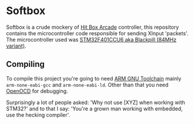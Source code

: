 # Softbox
Softbox is a crude mockery of [Hit Box Arcade](https://www.hitboxarcade.com/products/hit-box) controller, this repository contains the microcontroller code responsible for sending XInput 'packets'. The microcontroller used was [STM32F401CCU6 aka Blackpill (84MHz variant)](https://www.st.com/en/microcontrollers-microprocessors/stm32f401cc.html).

## Compiling
To compile this project you're going to need [ARM GNU Toolchain](https://developer.arm.com/downloads/-/arm-gnu-toolchain-downloads) mainly `arm-none-eabi-gcc` and `arm-none-eabi-ld`. Other than that you need [OpenOCD](https://openocd.org/) for debugging.

Surprisingly a lot of people asked: 'Why not use [XYZ] when working with STM32?' and to that I say: 'You're a grown man working with embedded, use the hecking compiler'.